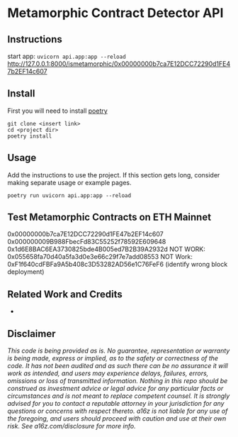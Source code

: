 # Metamorphic Contract Detector API

## Instructions

start app: ```uvicorn api.app:app --reload```
http://127.0.0.1:8000/ismetamorphic/0x00000000b7ca7E12DCC72290d1FE47b2EF14c607

## Install

First you will need to install [poetry](https://python-poetry.org/docs/)
```
git clone <insert link>
cd <project dir>
poetry install
```


## Usage

Add the instructions to use the project. If this section gets long, consider making separate usage or example pages.
```
poetry run uvicorn api.app:app --reload
```

## Test Metamorphic Contracts on ETH Mainnet

0x00000000b7ca7E12DCC72290d1FE47b2EF14c607
0x000000009B988FbecFd83C55252f78592E609648
0x1d6E8BAC6EA3730825bde4B005ed7B2B39A2932d
NOT WORK: 0x055658fa70d40a5fa3d0e3e66c29f7e7add08553
NOT Work: 0xF1f640cdFBFa9A5b408c3D53282AD56e1C76FeF6 (identify wrong block deployment)

## Related Work and Credits
- 


## Disclaimer
_This code is being provided as is. No guarantee, representation or warranty is being made, express or implied, as to the safety or correctness of the code. It has not been audited and as such there can be no assurance it will work as intended, and users may experience delays, failures, errors, omissions or loss of transmitted information. Nothing in this repo should be construed as investment advice or legal advice for any particular facts or circumstances and is not meant to replace competent counsel. It is strongly advised for you to contact a reputable attorney in your jurisdiction for any questions or concerns with respect thereto. a16z is not liable for any use of the foregoing, and users should proceed with caution and use at their own risk. See a16z.com/disclosure for more info._